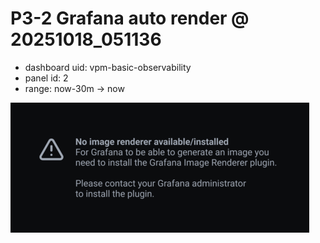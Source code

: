 # P3-2 Grafana auto render @ 20251018_051136
- dashboard uid: vpm-basic-observability
- panel id: 2
- range: now-30m → now

![render](img/grafana_p3_2_auto_20251018_051136.png)
